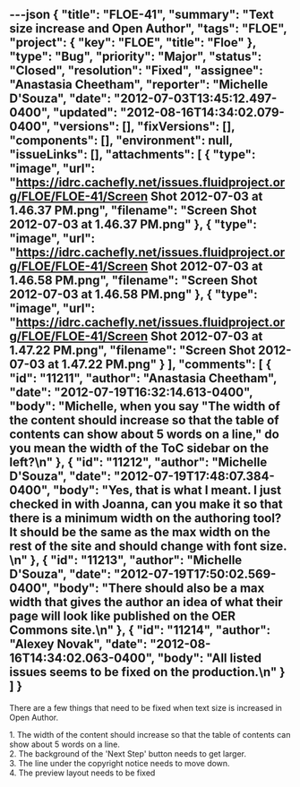 ---json
{
  "title": "FLOE-41",
  "summary": "Text size increase and Open Author",
  "tags": "FLOE",
  "project": {
    "key": "FLOE",
    "title": "Floe"
  },
  "type": "Bug",
  "priority": "Major",
  "status": "Closed",
  "resolution": "Fixed",
  "assignee": "Anastasia Cheetham",
  "reporter": "Michelle D'Souza",
  "date": "2012-07-03T13:45:12.497-0400",
  "updated": "2012-08-16T14:34:02.079-0400",
  "versions": [],
  "fixVersions": [],
  "components": [],
  "environment": null,
  "issueLinks": [],
  "attachments": [
    {
      "type": "image",
      "url": "https://idrc.cachefly.net/issues.fluidproject.org/FLOE/FLOE-41/Screen Shot 2012-07-03 at 1.46.37 PM.png",
      "filename": "Screen Shot 2012-07-03 at 1.46.37 PM.png"
    },
    {
      "type": "image",
      "url": "https://idrc.cachefly.net/issues.fluidproject.org/FLOE/FLOE-41/Screen Shot 2012-07-03 at 1.46.58 PM.png",
      "filename": "Screen Shot 2012-07-03 at 1.46.58 PM.png"
    },
    {
      "type": "image",
      "url": "https://idrc.cachefly.net/issues.fluidproject.org/FLOE/FLOE-41/Screen Shot 2012-07-03 at 1.47.22 PM.png",
      "filename": "Screen Shot 2012-07-03 at 1.47.22 PM.png"
    }
  ],
  "comments": [
    {
      "id": "11211",
      "author": "Anastasia Cheetham",
      "date": "2012-07-19T16:32:14.613-0400",
      "body": "Michelle, when you say \"The width of the content should increase so that the table of contents can show about 5 words on a line,\" do you mean the width of the ToC sidebar on the left?\n"
    },
    {
      "id": "11212",
      "author": "Michelle D'Souza",
      "date": "2012-07-19T17:48:07.384-0400",
      "body": "Yes, that is what I meant. I just checked in with Joanna, can you make it so that there is a minimum width on the authoring tool? It should be the same as the max width on the rest of the site and should change with font size.&#x20;\n"
    },
    {
      "id": "11213",
      "author": "Michelle D'Souza",
      "date": "2012-07-19T17:50:02.569-0400",
      "body": "There should also be a max width that gives the author an idea of what their page will look like published on the OER Commons site.\n"
    },
    {
      "id": "11214",
      "author": "Alexey Novak",
      "date": "2012-08-16T14:34:02.063-0400",
      "body": "All listed issues seems to be fixed on the production.\n"
    }
  ]
}
---
There are a few things that need to be fixed when text size is increased in Open Author.

1\. The width of the content should increase so that the table of contents can show about 5 words on a line. \
2\. The background of the 'Next Step' button needs to get larger.\
3\. The line under the copyright notice needs to move down. \
4\. The preview layout needs to be fixed

        